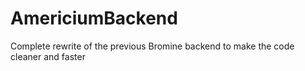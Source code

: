# AmericiumBackend

Complete rewrite of the previous Bromine backend to make the code cleaner and faster
